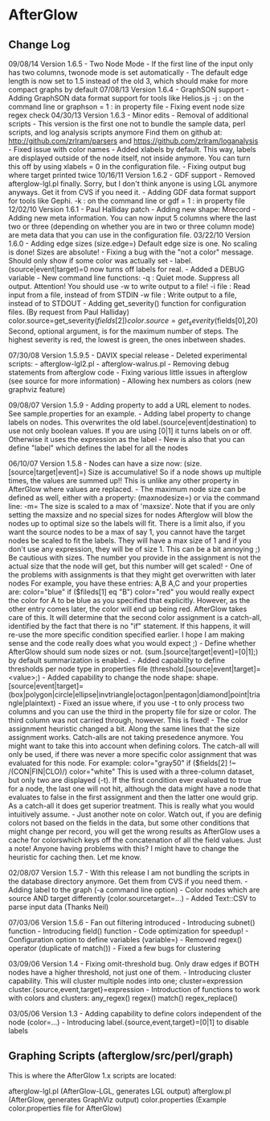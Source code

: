 AfterGlow
=========

Change Log
----------
09/08/14     Version 1.6.5 - Two Node Mode
             - If the first line of the input only has two columns,  twonode mode is set automatically
             - The default edge length is now set to 1.5 instead of the old 3, which should make for 
               more compact graphs by default
07/08/13     Version 1.6.4 - GraphSON support
             - Adding GraphSON data format support for tools like Helios.js
                -j       : on the command line
                or
                graphson = 1 : in property file
            - Fixing event node size regex check
04/30/13     Version 1.6.3 - Minor edits - Removal of additional scripts
             - This version is the first one not to bundle the sample data, perl scripts, and log analysis scripts anymore
               Find them on github at: http://github.com/zrlram/parsers and
                                       https://github.com/zrlram/loganalysis
             - Fixed issue with color names
             - Added xlabels by default. This way, labels are displayed outside of the node itself, not
               inside anymore. You can turn this off by using
                 xlabels = 0
               in the configuration file.
             - Fixing output bug where target printed twice
10/16/11     Version 1.6.2 - GDF support
             - Removed afterglow-lgl.pl finally. Sorry, but I don't think anyone is using LGL anymore
               anyways. Get it from CVS if you need it.
             - Adding GDF data format support for tools like Gephi.
                -k      : on the command line
                or
                gdf = 1 : in property file
12/02/10    Version 1.6.1 - Paul Halliday patch
            - Adding new shape: Mrecord
            - Adding new meta information. You can now input 5 columns where the last two or three
              (depending on whether you are in two or three column mode) are meta data that you can
              use in the configuration file.
03/22/10	Version 1.6.0
		    - Adding edge sizes
			    (size.edge=<expression returning size>)
		      Default edge size is one. No scaling is done! Sizes are absolute!
		    - Fixing a bug with the "not a color" message. Should only show if some
		      color was actually set
  		    - label.(source|event|target)=0 now turns off labels for real.
		    - Added a DEBUG variable
		    - New command line functions:
			    -q      : Quiet mode. Suppress all output. Attention!
 			              You should use -w to write output to a file!
			    -i file : Read input from a file, instead of from STDIN
 			    -w file : Write output to a file, instead of to STDOUT
            - Adding get_severity() function for configuration files. (By request from Paul Halliday)
                color.source=get_severity($fields[2])
                color.source=get_severity($fields[0],20)
                Second, optional argument, is for the maximum number of steps. The highest
                severity is red, the lowest is green, the ones inbetween shades.

07/30/08	Version 1.5.9.5 - DAVIX special release
		- Deleted experimental scripts:
			- afterglow-lgl2.pl
			- afterglow-walrus.pl
		- Removing debug statements from afterglow code
		- Fixing various little issues in afterglow (see source for more information)
		- Allowing hex numbers as colors (new graphviz feature)

09/08/07	Version 1.5.9
		- Adding property to add a URL element to nodes. See sample.properties for an example.
		- Adding label property to change labels on nodes. This overwrites the old
			label.(source|event|destination) to use not only boolean values.
			If you are using [0|1] it turns labels on or off. Otherwise it uses the
			expression as the label
		- New is also that you can define "label" which defines the label for all the nodes

06/10/07	Version 1.5.8
		- Nodes can have a size now:
			  (size.[source|target|event]=<expression returning size>)
		  Size is accumulative! So if a node shows up multiple times, the
		  values are summed up!! This is unlike any other property in
		  AfterGlow where values are replaced.
		- The maximum node size can be defined as well, either with a
		  property:
			  (maxnodesize=<value>)
		  or via the command line:
			  -m=<value>
		  The size is scaled to a max of 'maxsize'. Note that if you
		  are only setting the maxsize and no special sizes for nodes
		  Afterglow will blow the nodes up to optimal size so the labels
		  will fit.
		  There is a limit also, if you want the source nodes to be a max of say
		  1, you cannot have the target nodes be scaled to fit the labels. They
		  will have a max size of 1 and if you don't use any expression, they will
		  be of size 1. This can be a bit annoying ;)
		  Be cautious with sizes. The number you provide in the assignment is not the actual size
		  that the node will get, but this number will get scaled!
		- One of the problems with assignments is that they might get overwritten with later nodes
		  For example, you have these entries:
		  	A,B
			A,C
		  and your properties are:
		  	color="blue" if ($fileds[1] eq "B")
			color="red"
		  you would really expect the color for A to be blue as you specified that explicitly.
		  However, as the other entry comes later, the color will end up being red. AfterGlow takes
		  care of this. It will determine that the second color assignment is a catch-all, identified
		  by the fact that there is no "if" statement. If this happens, it will re-use the more specific
		  condition specified earlier. I hope I am making sense and the code really does what you would
		  expect ;)
		- Define whether AfterGlow should sum node sizes or not.
		  (sum.[source|target|event]=[0|1];)
		  by default summarization is enabled.
		- Added capability to define thresholds per node type in properties file
		  (threshold.[source|event|target]=<value>;)
		- Added capability to change the node shape:
			shape.[source|event|target]=
			    (box|polygon|circle|ellipse|invtriangle|octagon|pentagon|diamond|point|triangle|plaintext)
		- Fixed an issue where, if you use -t to only process two columns
		  and you can use the third in the property file for size or color.
		  The third column was not carried through, however. This is fixed!
		- The color assignment heuristic changed a bit. Along the same lines that the size assignment works.
		  Catch-alls are not taking presedence anymore. You might want to take this into account when defining
		  colors. The catch-all will only be used, if there was never a more specific color assignment that
		  was evaluated for this node. For example:
			color="gray50" if ($fields[2] !~ /(CON|FIN|CLO)/)
			color="white"
		  This is used with a three-column dataset, but only two are displayed (-t). If the first condition
		  ever evaluated to true for a node, the last one will not hit, although the data might have a node that
		  evaluates to false in the first assignment and then the latter one would grip. As a catch-all it does
		  get superior treatment. This is really what you would intuitively assume.
		- Just another note on color. Watch out, if you are definig colors not based on the fields in the
		  data, but some other conditions that might change per record, you will get the wrong results as
		  AfterGlow uses a cache for colorswhich keys off the concatenation of all the field values. Just
		  a note! Anyone having problems with this? I might have to change the heuristic for caching then. Let
		  me know.

02/08/07	Version 1.5.7
		- With this release I am not bundling the scripts in the
		  database directory anymore. Get them from CVS if you
		  need them.
		- Adding label to the graph (-a command line option)
		- Color nodes which are source AND target differently
		  (color.sourcetarget=...)
		- Added Text::CSV to parse input data (Thanks Neil)

07/03/06	Version 1.5.6
		- Fan out filtering introduced
		- Introducing subnet() function
		- Introducing field() function
		- Code optimization for speedup!
		- Configuration option to define variables (variable=)
		- Removed regex() operator (duplicate of match())
		- Fixed a few bugs for clustering

03/09/06	Version 1.4
		- Fixing omit-threshold bug. Only draw edges if BOTH nodes
		  have a higher threshold, not just one of them.
		- Introducing cluster capability. This will cluster
		  multiple nodes into one;
 		      cluster=expression
			      cluster.{source,event,target}=expression
		- Introduction of functions to work with colors and
		  clusters:
		      any_regex()
		      regex()
		      match()
		      regex_replace()

03/05/06	Version 1.3
		- Adding capability to define colors independent
		  of the node (color=...)
		- Introducing label.{source,event,target}=[0|1]
		  to disable labels


Graphing Scripts (afterglow/src/perl/graph)
----------------

This is where the AfterGlow 1.x scripts are located:

afterglow-lgl.pl	(AfterGlow-LGL, generates LGL output)
afterglow.pl		(AfterGlow, generates GraphViz output)
color.properties	(Example color.properties file for AfterGlow)
